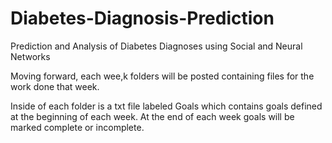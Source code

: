 # Diabetes-Diagnosis-Prediction
Prediction and Analysis of Diabetes Diagnoses using Social and Neural Networks

Moving forward, each wee,k folders will be posted containing files for the work done that week.

Inside of each folder is a txt file labeled Goals which contains goals defined at the beginning of each week.
At the end of each week goals will be marked complete or incomplete.
